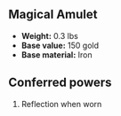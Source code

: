 ## Magical Amulet

- **Weight:** 0.3 lbs
- **Base value:** 150 gold
- **Base material:** Iron

## Conferred powers

1. Reflection when worn
